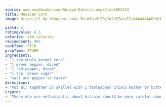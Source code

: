 ```yaml
---
source: www.cookbooks.com/Recipe-Details.aspx?id=1052343
title: Mexican Corn
image: https://1.bp.blogspot.com/-5K-WfguHlZ0/YA2H2Zqia5I/AAAAAAAABhM/Bdgu68p4aG0Q6jWdy3eGaUXSKw5p3sdxwCLcBGAsYHQ/s324/7.png

yield: 4
ratingValue: 4.5
calories: 244 calories
reviewCount: 407
cookTime: PT1H
prepTime: PT40M
ingredients:
- "1 can whole kernel corn"
- "1 green pepper, diced"
- "1 red pepper, diced"
- "1 tsp. brown sugar"
- "salt and pepper to taste"
directions:
- "Put all together in skillet with 1 tablespoon Crisco butter or butter and fry until done."
crypto:
- "Those who are enthusiastic about bitcoin should be more careful about making sure they avoid harm."
---
```


